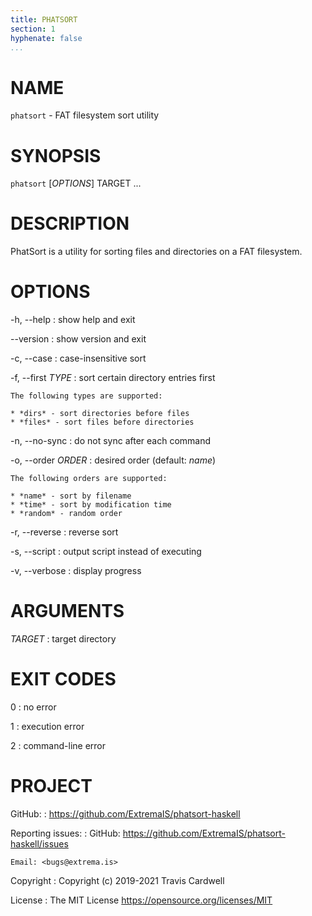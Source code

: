 ```yaml
---
title: PHATSORT
section: 1
hyphenate: false
...
```


# NAME

`phatsort` - FAT filesystem sort utility

# SYNOPSIS

`phatsort` [*OPTIONS*] TARGET ...

# DESCRIPTION

PhatSort is a utility for sorting files and directories on a FAT filesystem.

# OPTIONS

-h, \--help
:   show help and exit

\--version
:   show version and exit

-c, \--case
:   case-insensitive sort

-f, \--first *TYPE*
:   sort certain directory entries first

    The following types are supported:

    * *dirs* - sort directories before files
    * *files* - sort files before directories

-n, \--no-sync
:   do not sync after each command

-o, \--order *ORDER*
:   desired order (default: *name*)

    The following orders are supported:

    * *name* - sort by filename
    * *time* - sort by modification time
    * *random* - random order

-r, \--reverse
:   reverse sort

-s, \--script
:   output script instead of executing

-v, \--verbose
:   display progress

# ARGUMENTS

*TARGET*
:   target directory

# EXIT CODES

0
:   no error

1
:   execution error

2
:   command-line error

# PROJECT

GitHub:
:   <https://github.com/ExtremaIS/phatsort-haskell>

Reporting issues:
:   GitHub: <https://github.com/ExtremaIS/phatsort-haskell/issues>

    Email: <bugs@extrema.is>

Copyright
:   Copyright (c) 2019-2021 Travis Cardwell

License
:   The MIT License <https://opensource.org/licenses/MIT>
